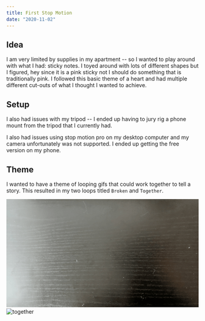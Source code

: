 ```yaml
---
title: First Stop Motion
date: "2020-11-02"
---
```


## Idea
I am very limited by supplies in my apartment -- so I wanted to play around with what I had: sticky notes. I toyed around with lots of different shapes but I figured, hey since it is a pink sticky not I should do something that is traditionally pink. I followed this basic theme of a heart and had multiple different cut-outs of what I thought I wanted to achieve.

## Setup
I also had issues with my tripod -- I ended up having to jury rig a phone mount from the tripod that I currently had.

I also had issues using stop motion pro on my desktop computer and my camera unfortunately was not supported. I ended up getting the free version on my phone.

## Theme
I wanted to have a theme of looping gifs that could work together to tell a story. This resulted in my two loops titled `Broken` and `Together`.


![broken](./broken1.gif)
![together](./love.gif)